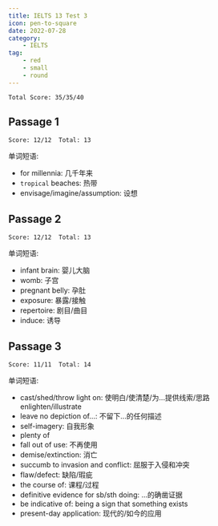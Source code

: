 ```yaml
---
title: IELTS 13 Test 3
icon: pen-to-square
date: 2022-07-28
category:
    - IELTS
tag:
    - red
    - small
    - round
---
```


`Total Score: 35/35/40`

## Passage 1

`Score: 12/12  Total: 13`

单词短语:

- for millennia: 几千年来
- `tropical` beaches: 热带
- envisage/imagine/assumption: 设想

## Passage 2

`Score: 12/12  Total: 13`

单词短语:

- infant brain: 婴儿大脑
- womb: 子宫
- pregnant belly: 孕肚
- exposure: 暴露/接触
- repertoire: 剧目/曲目
- induce: 诱导

## Passage 3

`Score: 11/11  Total: 14`

单词短语:

- cast/shed/throw light on: 使明白/使清楚/为...提供线索/思路  enlighten/illustrate
- leave no depiction of...: 不留下...的任何描述
- self-imagery: 自我形象
- plenty of
- fall out of use: 不再使用
- demise/extinction: 消亡
- succumb to invasion and conflict: 屈服于入侵和冲突
- flaw/defect: 缺陷/瑕疵
- the course of: 课程/过程
- definitive evidence for sb/sth doing: ...的确凿证据
- be indicative of: being a sign that something exists
- present-day application: 现代的/如今的应用
